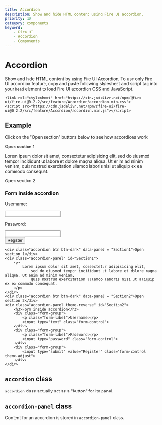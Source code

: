 ```yaml
---
title: Accordion
description: Show and hide HTML content using Fire UI accordion.
priority: 10
category: components
keyword: 
    - Fire UI
    - Accordion
    - Components
---
```

# Accordion
Show and hide HTML content by using Fire UI Accordion. To use only Fire UI accordion feature, copy and paste following stylesheet and script tag into your `head` element to load Fire UI accordion CSS and JavaScript.
```
<link rel="stylesheet" href="https://cdn.jsdelivr.net/npm/@fire-ui/fire-ui@0.2.2/src/feature/Accordion/accordion.min.css">
<script src="https://cdn.jsdelivr.net/npm/@fire-ui/fire-ui@0.2.2/src/feature/Accordion/accordion.min.js"></script>
```

<div class="division">

## Example

Click on the "Open section" buttons below to see how accordions work:

<div class="accordion btn btn-dark" data-panel = "Section1">Open section 1</div>
<div class="accordion-panel" id="Section1">
    <p>
        Lorem ipsum dolor sit amet, consectetur adipisicing elit,
            sed do eiusmod tempor incididunt ut labore et dolore magna aliqua. Ut enim ad minim veniam, 
            quis nostrud exercitation ullamco laboris nisi ut aliquip ex ea commodo consequat.
    </p>
</div>
<div class="accordion btn btn-dark" data-panel = "Section2">Open section 2</div>
<div class="accordion-panel theme-reverse" id="Section2">
    <h3>Form inside accordion</h3>
    <div class="form-group">
        <p class="form-label">Username:</p>
        <input type="text" class="form-control">
    </div>
    <div class="form-group">
        <p class="form-label">Password:</p>
        <input type="password" class="form-control">
    </div>
    <div class="form-group">
        <input type="submit" value="Register" class="form-control theme-adjust">
    </div>
</div>

```
<div class="accordion btn btn-dark" data-panel = "Section1">Open section 1</div>
<div class="accordion-panel" id="Section1">
    <p>
        Lorem ipsum dolor sit amet, consectetur adipisicing elit,
            sed do eiusmod tempor incididunt ut labore et dolore magna aliqua. Ut enim ad minim veniam, 
            quis nostrud exercitation ullamco laboris nisi ut aliquip ex ea commodo consequat.
    </p>
</div>
<div class="accordion btn btn-dark" data-panel = "Section2">Open section 2</div>
<div class="accordion-panel theme-reverse" id="Section2">
    <h3>Form inside accordion</h3>
    <div class="form-group">
        <p class="form-label">Username:</p>
        <input type="text" class="form-control">
    </div>
    <div class="form-group">
        <p class="form-label">Password:</p>
        <input type="password" class="form-control">
    </div>
    <div class="form-group">
        <input type="submit" value="Register" class="form-control theme-adjust">
    </div>
</div>      
```

</div>
<div class="division">

## `accordion` class
`accordion` class actually act as a "button" for its panel.

</div>
<div class="division">

## `accordion-panel` class
Content for an accordion is stored in `accordion-panel` class.

</div>